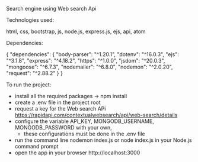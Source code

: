 Search engine using Web search Api


Technologies used:

html, css, bootstrap, js, node.js, express.js, ejs, api, atom


Dependencies:

{ "dependencies": { "body-parser": "^1.20.1", "dotenv": "^16.0.3",
"ejs": "^3.1.8", "express": "^4.18.2", "https": "^1.0.0", "jsdom": "^20.0.3",
"mongoose": "^6.7.3", "nodemailer": "^6.8.0",
"nodemon": "^2.0.20", "request": "^2.88.2" } }


To run the project:

- install all the required packages -> npm install
- create a .env file in the project root
- request a key for the Web search APi https://rapidapi.com/contextualwebsearch/api/web-search/details
- configure the variable API_KEY, MONGODB_USERNAME, MONGODB_PASSWORD with your own,
    - these configurations must be done in the .env file
- run the command line nodemon index.js or node index.js in your Node.js command prompt
- open the app in your browser http://localhost:3000
